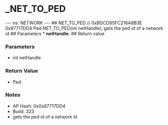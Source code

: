 # _NET_TO_PED

--- ns: NETWORK --- ## NET_TO_PED  // 0xBDCD95FC216A8B3E 0x87717DD4 Ped NET_TO_PED(int netHandle);  gets the ped id of a network id  ## Parameters * **netHandle**:  ## Return value

### Parameters
* int netHandle

### Return Value
* Ped

### Notes
* AP Hash: 0x0x87717DD4
* Build: 323
* gets the ped id of a network id

